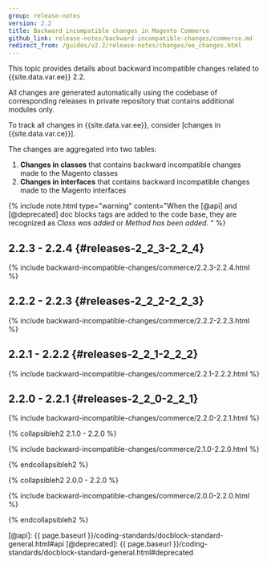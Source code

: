 ```yaml
---
group: release-notes
version: 2.2
title: Backward incompatible changes in Magento Commerce
github_link: release-notes/backward-incompatible-changes/commerce.md
redirect_from: /guides/v2.2/release-notes/changes/ee_changes.html
---
```


This topic provides details about backward incompatible changes related to {{site.data.var.ee}} 2.2.

All changes are generated automatically using the codebase of corresponding releases in private repository that contains additional modules only.

<div class="bs-callout bs-callout-info" markdown="1">
To track all changes in {{site.data.var.ee}}, consider [changes in {{site.data.var.ce}}].
</div>

The changes are aggregated into two tables:

1. **Changes in classes** that contains backward incompatible changes made to the Magento classes
2. **Changes in interfaces** that contains backward incompatible changes made to the Magento interfaces

{% include note.html
type="warning"
content="When the [@api] and [@deprecated] doc blocks tags are added to the code base, they are recognized as _Class was added_ or _Method has been added_. "
%}

## 2.2.3 - 2.2.4 {#releases-2_2_3-2_2_4}

{% include backward-incompatible-changes/commerce/2.2.3-2.2.4.html %}

## 2.2.2 - 2.2.3 {#releases-2_2_2-2_2_3}

{% include backward-incompatible-changes/commerce/2.2.2-2.2.3.html %}

## 2.2.1 - 2.2.2 {#releases-2_2_1-2_2_2}

{% include backward-incompatible-changes/commerce/2.2.1-2.2.2.html %}

## 2.2.0 - 2.2.1 {#releases-2_2_0-2_2_1}

{% include backward-incompatible-changes/commerce/2.2.0-2.2.1.html %}

{% collapsibleh2 2.1.0 - 2.2.0 %}

{% include backward-incompatible-changes/commerce/2.1.0-2.2.0.html %}

{% endcollapsibleh2 %}

{% collapsibleh2 2.0.0 - 2.2.0 %}

{% include backward-incompatible-changes/commerce/2.0.0-2.2.0.html %}

{% endcollapsibleh2 %}

<!-- LINK DEFINITIONS -->

[changes in {{site.data.var.ce}}]: ./open-source.html
[@api]: {{ page.baseurl }}/coding-standards/docblock-standard-general.html#api
[@deprecated]: {{ page.baseurl }}/coding-standards/docblock-standard-general.html#deprecated
